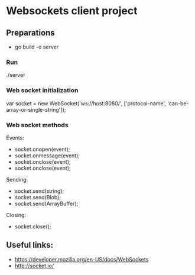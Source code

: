 # Websockets client project

## Preparations
- go build -o server

### Run
./server


### Web socket initialization

var socket = new WebSocket('ws://host:8080/', ['protocol-name', 'can-be-array-or-single-string']);


### Web socket methods

Events:
- socket.onopen(event);
- socket.onmessage(event);
- socket.onclose(event);
- socket.onclose(event);

Sending:
- socket.send(string);
- socket.send(Blob);
- socket.send(ArrayBuffer);

Closing:
- socket.close();

## Useful links:
- https://developer.mozilla.org/en-US/docs/WebSockets
- http://socket.io/

